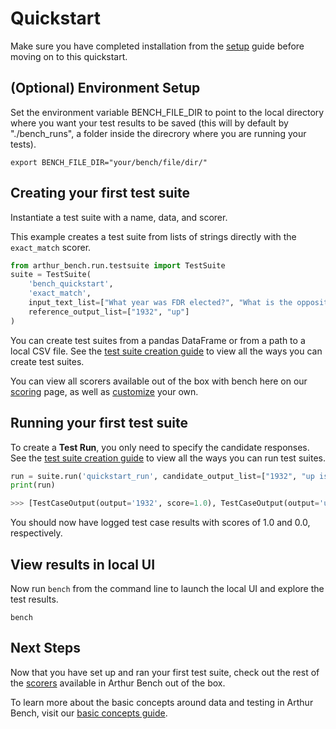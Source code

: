 # Quickstart

Make sure you have completed installation from the [setup](setup.md) guide before moving on to this quickstart.

## (Optional) Environment Setup

Set the environment variable BENCH_FILE_DIR to point to the local directory where you want your test results to be saved (this will by default by "./bench_runs", a folder inside the direcrory where you are running your tests). 

```
export BENCH_FILE_DIR="your/bench/file/dir/"
```

## Creating your first test suite

Instantiate a test suite with a name, data, and scorer.

This example creates a test suite from lists of strings directly with the `exact_match` scorer. 

```python
from arthur_bench.run.testsuite import TestSuite
suite = TestSuite(
    'bench_quickstart', 
    'exact_match',
    input_text_list=["What year was FDR elected?", "What is the opposite of down?"], 
    reference_output_list=["1932", "up"]
)
```

You can create test suites from a pandas DataFrame or from a path to a local CSV file. See the [test suite creation guide](creating_test_suites.md) to view all the ways you can create test suites.

You can view all scorers available out of the box with bench here on our [scoring](scoring.md) page, as well as [customize](custom_scoring.md) your own.

## Running your first test suite

To create a **Test Run**, you only need to specify the candidate responses. See the [test suite creation guide](creating_test_suites.md) to view all the ways you can run test suites.

```python
run = suite.run('quickstart_run', candidate_output_list=["1932", "up is the opposite of down"])
print(run)
```

```python
>>> [TestCaseOutput(output='1932', score=1.0), TestCaseOutput(output='up is the opposite of down', score=0.0)]
```

You should now have logged test case results with scores of 1.0 and 0.0, respectively.

## View results in local UI

Now run `bench` from the command line to launch the local UI and explore the test results.

```
bench
```

## Next Steps

Now that you have set up and ran your first test suite, check out the rest of the [scorers](scoring.md) available in Arthur Bench out of the box. 

To learn more about the basic concepts around data and testing in Arthur Bench, visit our [basic concepts guide](concepts.md).

